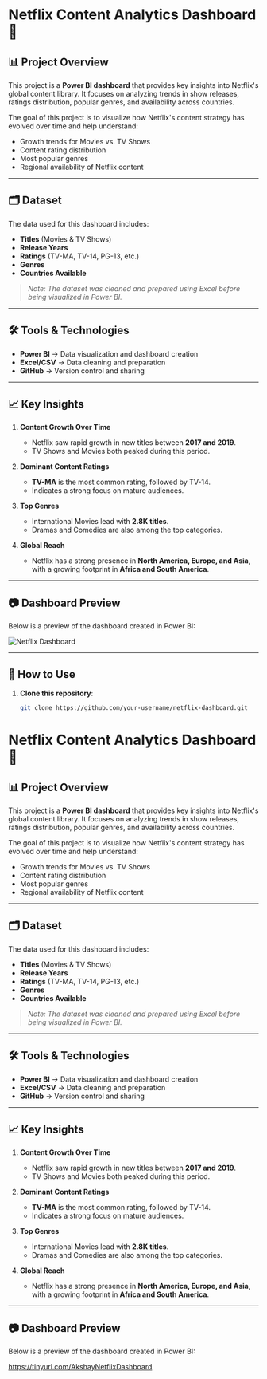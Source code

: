 # Netflix Content Analytics Dashboard 🎥

## 📊 Project Overview
This project is a **Power BI dashboard** that provides key insights into Netflix's global content library. It focuses on analyzing trends in show releases, ratings distribution, popular genres, and availability across countries.

The goal of this project is to visualize how Netflix's content strategy has evolved over time and help understand:
- Growth trends for Movies vs. TV Shows
- Content rating distribution
- Most popular genres
- Regional availability of Netflix content

---

## 🗂️ Dataset
The data used for this dashboard includes:
- **Titles** (Movies & TV Shows)
- **Release Years**
- **Ratings** (TV-MA, TV-14, PG-13, etc.)
- **Genres**
- **Countries Available**

> *Note: The dataset was cleaned and prepared using Excel before being visualized in Power BI.*

---

## 🛠 Tools & Technologies
- **Power BI** → Data visualization and dashboard creation  
- **Excel/CSV** → Data cleaning and preparation  
- **GitHub** → Version control and sharing

---

## 📈 Key Insights
1. **Content Growth Over Time**  
   - Netflix saw rapid growth in new titles between **2017 and 2019**.
   - TV Shows and Movies both peaked during this period.

2. **Dominant Content Ratings**  
   - **TV-MA** is the most common rating, followed by TV-14.
   - Indicates a strong focus on mature audiences.

3. **Top Genres**  
   - International Movies lead with **2.8K titles**.
   - Dramas and Comedies are also among the top categories.

4. **Global Reach**  
   - Netflix has a strong presence in **North America, Europe, and Asia**, with a growing footprint in **Africa and South America**.

---

## 📷 Dashboard Preview
Below is a preview of the dashboard created in Power BI:

![Netflix Dashboard](netflix_dashboard.png)

---

## 🚀 How to Use
1. **Clone this repository**:
   ```bash
   git clone https://github.com/your-username/netflix-dashboard.git
# Netflix Content Analytics Dashboard 🎥

## 📊 Project Overview
This project is a **Power BI dashboard** that provides key insights into Netflix's global content library. It focuses on analyzing trends in show releases, ratings distribution, popular genres, and availability across countries.

The goal of this project is to visualize how Netflix's content strategy has evolved over time and help understand:
- Growth trends for Movies vs. TV Shows
- Content rating distribution
- Most popular genres
- Regional availability of Netflix content

---

## 🗂️ Dataset
The data used for this dashboard includes:
- **Titles** (Movies & TV Shows)
- **Release Years**
- **Ratings** (TV-MA, TV-14, PG-13, etc.)
- **Genres**
- **Countries Available**

> *Note: The dataset was cleaned and prepared using Excel before being visualized in Power BI.*

---

## 🛠 Tools & Technologies
- **Power BI** → Data visualization and dashboard creation  
- **Excel/CSV** → Data cleaning and preparation  
- **GitHub** → Version control and sharing

---

## 📈 Key Insights
1. **Content Growth Over Time**  
   - Netflix saw rapid growth in new titles between **2017 and 2019**.
   - TV Shows and Movies both peaked during this period.

2. **Dominant Content Ratings**  
   - **TV-MA** is the most common rating, followed by TV-14.
   - Indicates a strong focus on mature audiences.

3. **Top Genres**  
   - International Movies lead with **2.8K titles**.
   - Dramas and Comedies are also among the top categories.

4. **Global Reach**  
   - Netflix has a strong presence in **North America, Europe, and Asia**, with a growing footprint in **Africa and South America**.

---

## 📷 Dashboard Preview
Below is a preview of the dashboard created in Power BI:

https://tinyurl.com/AkshayNetflixDashboard

